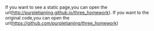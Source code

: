 If you want to see a static page,you can open the url(http://purpletianjing.github.io/three_homework).
If you want to the original code,you can open the url(https://github.com/purpletianjing/three_homework)
